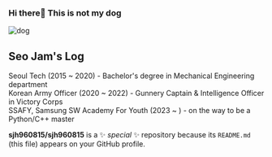 ### Hi there👋 This is not my dog

![dog](https://user-images.githubusercontent.com/124118518/223658483-1cc8dabc-6baf-4172-8508-0f9f9e57b7e8.png)

## Seo Jam's Log

Seoul Tech (2015 ~ 2020) - Bachelor's degree in Mechanical Engineering department  
Korean Army Officer (2020 ~ 2022) - Gunnery Captain & Intelligence Officer in Victory Corps  
SSAFY, Samsung SW Academy For Youth (2023 ~ ) - on the way to be a Python/C++ master  

**sjh960815/sjh960815** is a ✨ _special_ ✨ repository because its `README.md` (this file) appears on your GitHub profile.

